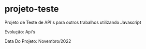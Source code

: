 # projeto-teste

Projeto de Teste de API's para outros trabalhos utilizando Javascript

Evolução: Api's

Data Do Projeto: Novembro/2022
